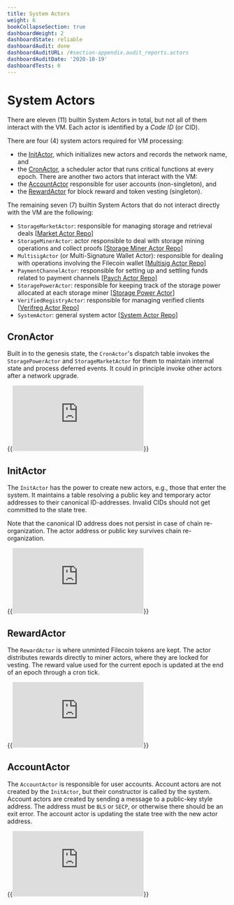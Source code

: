```yaml
---
title: System Actors
weight: 6
bookCollapseSection: true
dashboardWeight: 2
dashboardState: reliable
dashboardAudit: done
dashboardAuditURL: /#section-appendix.audit_reports.actors
dashboardAuditDate: '2020-10-19'
dashboardTests: 0
---
```


# System Actors

There are eleven (11) builtin System Actors in total, but not all of them interact with the VM. Each actor is identified by a _Code ID_ (or CID).

There are four (4) system actors required for VM processing:

- the [InitActor](sysactors#initactor), which initializes new actors and records the network name, and
- the [CronActor](sysactors#cronactor), a scheduler actor that runs critical functions at every epoch.
  There are another two actors that interact with the VM:
- the [AccountActor](sysactors#accountactor) responsible for user accounts (non-singleton), and
- the [RewardActor](sysactors#rewardactor) for block reward and token vesting (singleton).

The remaining seven (7) builtin System Actors that do not interact directly with the VM are the following:

- `StorageMarketActor`: responsible for managing storage and retrieval deals [[Market Actor Repo](https://github.com/filecoin-project/specs-actors/blob/master/actors/builtin/market/market_actor.go)]
- `StorageMinerActor`: actor responsible to deal with storage mining operations and collect proofs [[Storage Miner Actor Repo](https://github.com/filecoin-project/specs-actors/blob/master/actors/builtin/miner/miner_actor.go)]
- `MultisigActor` (or Multi-Signature Wallet Actor): responsible for dealing with operations involving the Filecoin wallet [[Multisig Actor Repo](https://github.com/filecoin-project/specs-actors/blob/master/actors/builtin/multisig/multisig_actor.go)]
- `PaymentChannelActor`: responsible for setting up and settling funds related to payment channels [[Paych Actor Repo](https://github.com/filecoin-project/specs-actors/blob/master/actors/builtin/paych/paych_actor.go)]
- `StoragePowerActor`: responsible for keeping track of the storage power allocated at each storage miner [[Storage Power Actor](https://github.com/filecoin-project/specs-actors/blob/master/actors/builtin/power/power_actor.go)]
- `VerifiedRegistryActor`: responsible for managing verified clients [[Verifreg Actor Repo](https://github.com/filecoin-project/specs-actors/blob/master/actors/builtin/verifreg/verified_registry_actor.go)]
- `SystemActor`: general system actor [[System Actor Repo](https://github.com/filecoin-project/specs-actors/blob/master/actors/builtin/system/system_actor.go)]

## CronActor

Built in to the genesis state, the `CronActor`'s dispatch table invokes the `StoragePowerActor` and `StorageMarketActor` for them to maintain internal state and process deferred events. It could in principle invoke other actors after a network upgrade.

{{<embed src="https://github.com/filecoin-project/specs-actors/blob/master/actors/builtin/cron/cron_actor.go"  lang="go">}}

## InitActor

The `InitActor` has the power to create new actors, e.g., those that enter the system. It maintains a table resolving a public key and temporary actor addresses to their canonical ID-addresses. Invalid CIDs should not get committed to the state tree.

Note that the canonical ID address does not persist in case of chain re-organization. The actor address or public key survives chain re-organization.

{{<embed src="https://github.com/filecoin-project/specs-actors/blob/master/actors/builtin/init/init_actor.go" lang="go">}}

## RewardActor

The `RewardActor` is where unminted Filecoin tokens are kept. The actor distributes rewards directly to miner actors, where they are locked for vesting. The reward value used for the current epoch is updated at the end of an epoch through a cron tick.

{{<embed src="https://github.com/filecoin-project/specs-actors/blob/master/actors/builtin/reward/reward_actor.go"  lang="go">}}

## AccountActor

The `AccountActor` is responsible for user accounts. Account actors are not created by the `InitActor`, but their constructor is called by the system. Account actors are created by sending a message to a public-key style address. The address must be `BLS` or `SECP`, or otherwise there should be an exit error. The account actor is updating the state tree with the new actor address.

{{<embed src="https://github.com/filecoin-project/specs-actors/blob/master/actors/builtin/account/account_actor.go" lang="go" >}}
